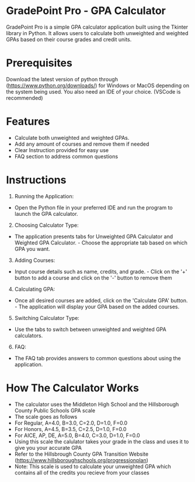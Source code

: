 # GradePoint Pro - GPA Calculator
GradePoint Pro is a simple GPA calculator application built using the Tkinter library in Python. It allows users to calculate both unweighted and weighted GPAs based on their course grades and credit units.
# Prerequisites
Download the latest version of python through (https://www.python.org/downloads/) for Windows or MacOS depending on the system being used. You also need an IDE of your choice. (VSCode is recommended)
# Features
- Calculate both unweighted and weighted GPAs.
- Add any amount of courses and remove them if needed
- Clear Instruction provided for easy use
- FAQ section to address common questions
# Instructions
1. Running the Application:
- Open the Python file in your preferred IDE and run the program to launch the GPA calculator.
2. Choosing Calculator Type:
- The application presents tabs for Unweighted GPA Calculator and Weighted GPA Calculator. - Choose the appropriate tab based on which GPA you want.
3. Adding Courses:
- Input course details such as name, credits, and grade. - Click on the '+' button to add a course and click on the '-' button to remove them
4. Calculating GPA:
- Once all desired courses are added, click on the 'Calculate GPA' button. - The application will display your GPA based on the added courses.
5. Switching Calculator Type:
- Use the tabs to switch between unweighted and weighted GPA calculators.
6. FAQ:
- The FAQ tab provides answers to common questions about using the application.
# How The Calculator Works
- The calculator uses the Middleton High School and the Hillsborough County Public Schools GPA scale
- The scale goes as follows
- For Regular, A=4.0, B=3.0, C=2.0, D=1.0, F=0.0
- For Honors, A=4.5, B=3.5, C=2.5, D=1.0, F=0.0
- For AICE, AP, DE, A=5.0, B=4.0, C=3.0, D=1.0, F=0.0
- Using this scale the calulator takes your grade in the class and uses it to give you your accurate GPA
- Refer to the Hillsbrough County GPA Transition Website (https://www.hillsboroughschools.org/progressionplan)
- Note: This scale is used to calculate your unweighted GPA which contains all of the credits you recieve from your classes
